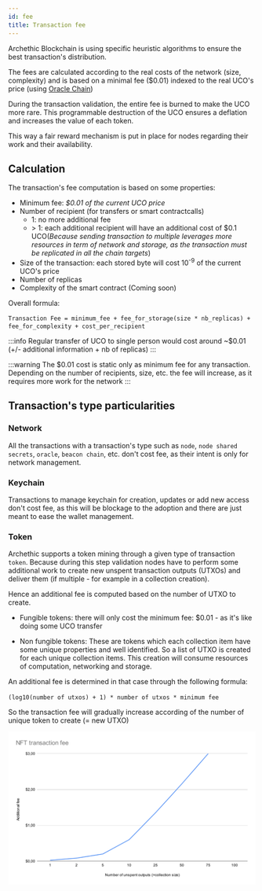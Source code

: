 ```yaml
---
id: fee
title: Transaction fee
---
```


Archethic Blockchain is using specific heuristic algorithms to ensure the best transaction's distribution.

The fees are calculated according to the real costs of the network (size, complexity) and is based on a minimal fee ($0.01) indexed to the real UCO's price (using [Oracle Chain](/learn/oracle-chain))

During the transaction validation, the entire fee is burned to make the UCO more rare.
This programmable destruction of the UCO ensures a deflation and increases the value of each token.

This way a fair reward mechanism is put in place for nodes regarding their work and their availability.

## Calculation

The transaction's fee computation is based on some properties:
- Minimum fee: *$0.01 of the current UCO price*
- Number of recipient (for transfers or smart contractcalls)
  - 1: no more additional fee 
  - \> 1: each additional recipient will have an additional cost of $0.1 UCO(*Because sending transaction to multiple leverages more resources in term of network and storage, as the transaction must be replicated in all the chain targets*)
- Size of the transaction: each stored byte will cost 10<sup>-9</sup> of the current UCO's price
- Number of replicas
- Complexity of the smart contract (Coming soon)


Overall formula:
```
Transaction Fee = minimum_fee + fee_for_storage(size * nb_replicas) + fee_for_complexity + cost_per_recipient
```

:::info
Regular transfer of UCO to single person would cost around ~$0.01 (+/- additional information + nb of replicas)
:::

:::warning
The $0.01 cost is static only as minimum fee for any transaction. 
Depending on the number of recipients, size, etc. the fee will increase, as it requires more work for the network
:::

## Transaction's type particularities

### Network

All the transactions with a transaction's type such as `node`, `node shared secrets`, `oracle`, `beacon chain`, etc. don't cost fee, as their intent is only for network management.

### Keychain

Transactions to manage keychain for creation, updates or add new access don't cost fee, as this will be blockage to the adoption and there are just meant to ease the wallet management.

### Token 

Archethic supports a token mining through a given type of transaction `token`.
Because during this step validation nodes have to perform some additional work to create new unspent transaction outputs (UTXOs) and deliver them (if multiple - for example in a collection creation).

Hence an additional fee is computed based on the number of UTXO to create.

- Fungible tokens: there will only cost the minimum fee: $0.01 - as it's like doing some UCO transfer

- Non fungible tokens: These are tokens which each collection item have some unique properties and well identified. So a list of UTXO is created for each unique collection items. This creation will consume resources of computation, networking and storage.

An additional fee is determined in that case through the following formula: 

`(log10(number of utxos) + 1) * number of utxos * minimum fee`

So the transaction fee will gradually increase according of the number of unique token to create (= new UTXO)

![](/img/nft_additional_fee.svg)
